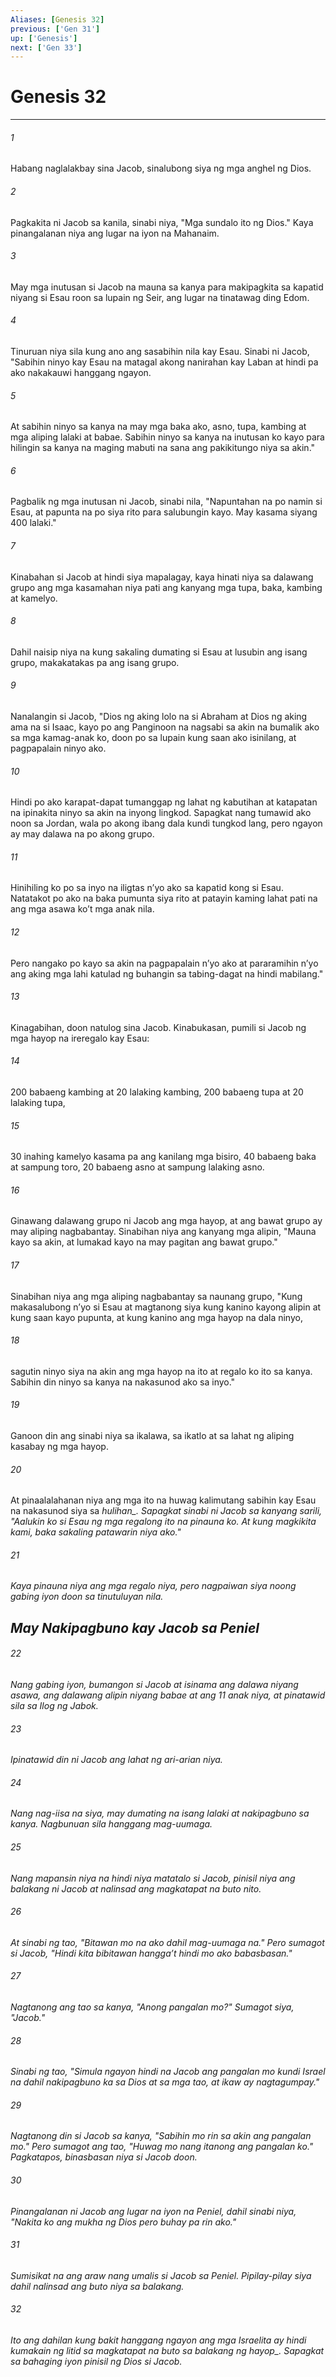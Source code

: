 ```yaml
---
Aliases: [Genesis 32]
previous: ['Gen 31']
up: ['Genesis']
next: ['Gen 33']
---
```

# Genesis 32

***






















###### 1 










Habang naglalakbay sina Jacob, sinalubong siya ng mga anghel ng Dios. 





















###### 2 










Pagkakita ni Jacob sa kanila, sinabi niya, "Mga sundalo ito ng Dios." Kaya pinangalanan niya ang lugar na iyon na Mahanaim. 





















###### 3 










May mga inutusan si Jacob na mauna sa kanya para makipagkita sa kapatid niyang si Esau roon sa lupain ng Seir, ang lugar na tinatawag ding Edom. 





















###### 4 










Tinuruan niya sila kung ano ang sasabihin nila kay Esau. Sinabi ni Jacob, "Sabihin ninyo kay Esau na matagal akong nanirahan kay Laban at hindi pa ako nakakauwi hanggang ngayon. 





















###### 5 










At sabihin ninyo sa kanya na may mga baka ako, asno, tupa, kambing at mga aliping lalaki at babae. Sabihin ninyo sa kanya na inutusan ko kayo para hilingin sa kanya na maging mabuti na sana ang pakikitungo niya sa akin." 





















###### 6 










Pagbalik ng mga inutusan ni Jacob, sinabi nila, "Napuntahan na po namin si Esau, at papunta na po siya rito para salubungin kayo. May kasama siyang 400 lalaki." 





















###### 7 










Kinabahan si Jacob at hindi siya mapalagay, kaya hinati niya sa dalawang grupo ang mga kasamahan niya pati ang kanyang mga tupa, baka, kambing at kamelyo. 





















###### 8 










Dahil naisip niya na kung sakaling dumating si Esau at lusubin ang isang grupo, makakatakas pa ang isang grupo. 





















###### 9 










Nanalangin si Jacob, "Dios ng aking lolo na si Abraham at Dios ng aking ama na si Isaac, kayo po ang Panginoon na nagsabi sa akin na bumalik ako sa mga kamag-anak ko, doon po sa lupain kung saan ako isinilang, at pagpapalain ninyo ako. 





















###### 10 










Hindi po ako karapat-dapat tumanggap ng lahat ng kabutihan at katapatan na ipinakita ninyo sa akin na inyong lingkod. Sapagkat nang tumawid ako noon sa Jordan, wala po akong ibang dala kundi tungkod lang, pero ngayon ay may dalawa na po akong grupo. 





















###### 11 










Hinihiling ko po sa inyo na iligtas nʼyo ako sa kapatid kong si Esau. Natatakot po ako na baka pumunta siya rito at patayin kaming lahat pati na ang mga asawa koʼt mga anak nila. 





















###### 12 










Pero nangako po kayo sa akin na pagpapalain nʼyo ako at pararamihin nʼyo ang aking mga lahi katulad ng buhangin sa tabing-dagat na hindi mabilang." 





















###### 13 










Kinagabihan, doon natulog sina Jacob. Kinabukasan, pumili si Jacob ng mga hayop na ireregalo kay Esau: 





















###### 14 










200 babaeng kambing at 20 lalaking kambing, 200 babaeng tupa at 20 lalaking tupa, 





















###### 15 










30 inahing kamelyo kasama pa ang kanilang mga bisiro, 40 babaeng baka at sampung toro, 20 babaeng asno at sampung lalaking asno. 





















###### 16 










Ginawang dalawang grupo ni Jacob ang mga hayop, at ang bawat grupo ay may aliping nagbabantay. Sinabihan niya ang kanyang mga alipin, "Mauna kayo sa akin, at lumakad kayo na may pagitan ang bawat grupo." 





















###### 17 










Sinabihan niya ang mga aliping nagbabantay sa naunang grupo, "Kung makasalubong nʼyo si Esau at magtanong siya kung kanino kayong alipin at kung saan kayo pupunta, at kung kanino ang mga hayop na dala ninyo, 





















###### 18 










sagutin ninyo siya na akin ang mga hayop na ito at regalo ko ito sa kanya. Sabihin din ninyo sa kanya na nakasunod ako sa inyo." 





















###### 19 










Ganoon din ang sinabi niya sa ikalawa, sa ikatlo at sa lahat ng aliping kasabay ng mga hayop. 





















###### 20 










At pinaalalahanan niya ang mga ito na huwag kalimutang sabihin kay Esau na nakasunod siya sa <i class="trans-change">hulihan_. Sapagkat sinabi ni Jacob sa kanyang sarili, "Aalukin ko si Esau ng mga regalong ito na pinauna ko. At kung magkikita kami, baka sakaling patawarin niya ako." 





















###### 21 










Kaya pinauna niya ang mga regalo niya, pero nagpaiwan siya noong gabing iyon doon sa tinutuluyan nila.

## May Nakipagbuno kay Jacob sa Peniel 





















###### 22 










Nang gabing iyon, bumangon si Jacob at isinama ang dalawa niyang asawa, ang dalawang alipin niyang babae at ang 11 anak niya, at pinatawid sila sa Ilog ng Jabok. 





















###### 23 










Ipinatawid din ni Jacob ang lahat ng ari-arian niya. 





















###### 24 










Nang nag-iisa na siya, may dumating na isang lalaki at nakipagbuno sa kanya. Nagbunuan sila hanggang mag-uumaga. 





















###### 25 










Nang mapansin niya na hindi niya matatalo si Jacob, pinisil niya ang balakang ni Jacob at nalinsad ang magkatapat na buto nito. 





















###### 26 










At sinabi ng tao, "Bitawan mo na ako dahil mag-uumaga na." Pero sumagot si Jacob, "Hindi kita bibitawan hanggaʼt hindi mo ako babasbasan." 





















###### 27 










Nagtanong ang tao sa kanya, "Anong pangalan mo?" Sumagot siya, "Jacob." 





















###### 28 










Sinabi ng tao, "Simula ngayon hindi na Jacob ang pangalan mo kundi Israel na dahil nakipagbuno ka sa Dios at sa mga tao, at ikaw ay nagtagumpay." 





















###### 29 










Nagtanong din si Jacob sa kanya, "Sabihin mo rin sa akin ang pangalan mo." Pero sumagot ang tao, "Huwag mo nang itanong ang pangalan ko." Pagkatapos, binasbasan niya si Jacob doon. 





















###### 30 










Pinangalanan ni Jacob ang lugar na iyon na Peniel, dahil sinabi niya, "Nakita ko ang mukha ng Dios pero buhay pa rin ako." 





















###### 31 










Sumisikat na ang araw nang umalis si Jacob sa Peniel. Pipilay-pilay siya dahil nalinsad ang buto niya sa balakang. 





















###### 32 










Ito ang dahilan kung bakit hanggang ngayon ang mga Israelita ay hindi kumakain ng litid sa magkatapat na buto sa balakang <i class="trans-change">ng hayop_. Sapagkat sa bahaging iyon pinisil ng Dios si Jacob.
